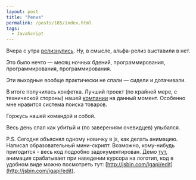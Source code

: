 ```yaml
---
layout: post
title: "Релиз"
permalink: /posts/185/index.html
tags:
  - JavaScript
---
```

Вчера с утра [релизнулись](http://next.mageric.net/). Ну, в смысле, альфа-релиз выставили в нет.

Это было нечто&nbsp;&mdash; месяц ночных бдений, программирования, программирования, программирования.

Эти выходные вообще практически не&nbsp;спали&nbsp;&mdash; сидели и&nbsp;дотачивали.

В итоге получилась конфетка. Лучший проект (по крайней мере, с технической стороны) нашей [компании](http://alanpoint.ru) на данный момент. Особенно мне нравится система поиска товаров.

Горжусь нашей командой и собой.

Весь день спал как убитый и (по заверениям очевидцев) улыбался.

P.S. Сегодня объяснял одному новичку в js, как делать анимацию. Написал образовательный мини-скрипт. Возможно, кому-нибудь пригодится - весь код подробно задокументирован. Демо [тут](http://jsbin.com/igapi), анимация срабатывает при наведении курсора на логотип, код в удобном виде можно посмотреть тут: [http://jsbin.com/igapi/edit](http://jsbin.com/igapi/edit).
